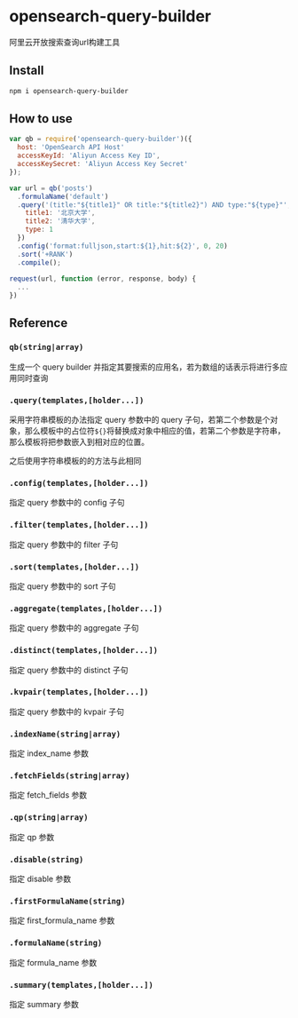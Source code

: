 # opensearch-query-builder
阿里云开放搜索查询url构建工具

## Install
```bash
npm i opensearch-query-builder 
```

## How to use
```js
var qb = require('opensearch-query-builder')({
  host: 'OpenSearch API Host'
  accessKeyId: 'Aliyun Access Key ID',
  accessKeySecret: 'Aliyun Access Key Secret'
});

var url = qb('posts')
  .formulaName('default')
  .query('(title:"${title1}" OR title:"${title2}") AND type:"${type}"', {
    title1: '北京大学',
    title2: '清华大学',
    type: 1
  })
  .config('format:fulljson,start:${1},hit:${2}', 0, 20)
  .sort('+RANK')
  .compile();
  
request(url, function (error, response, body) {
  ...
})

```

## Reference

### `qb(string|array)`
生成一个 query builder 并指定其要搜索的应用名，若为数组的话表示将进行多应用同时查询

### `.query(templates,[holder...])`
采用字符串模板的办法指定 query 参数中的 query 子句，若第二个参数是个对象，那么模板中的占位符`${}`将替换成对象中相应的值，若第二个参数是字符串，那么模板将把参数嵌入到相对应的位置。

之后使用字符串模板的的方法与此相同

### `.config(templates,[holder...])`
指定 query 参数中的 config 子句

### `.filter(templates,[holder...])`
指定 query 参数中的 filter 子句

### `.sort(templates,[holder...])`
指定 query 参数中的 sort 子句

### `.aggregate(templates,[holder...])`
指定 query 参数中的 aggregate 子句

### `.distinct(templates,[holder...])`
指定 query 参数中的 distinct 子句

### `.kvpair(templates,[holder...])`
指定 query 参数中的 kvpair 子句

### `.indexName(string|array)`
指定 index_name 参数

### `.fetchFields(string|array)`
指定 fetch_fields 参数

### `.qp(string|array)`
指定 qp 参数

### `.disable(string)`
指定 disable 参数

### `.firstFormulaName(string)`
指定 first_formula_name 参数

### `.formulaName(string)`
指定 formula_name 参数

### `.summary(templates,[holder...])`
指定 summary 参数





